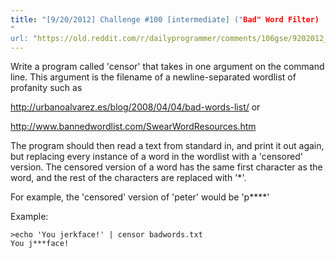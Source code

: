 ```yaml
---
title: "[9/20/2012] Challenge #100 [intermediate] ("Bad" Word Filter)
"
url: "https://old.reddit.com/r/dailyprogrammer/comments/106gse/9202012_challenge_100_intermediate_bad_word_filter/"
---
```


Write a program called 'censor' that takes in one argument on the command line.  This argument is the filename of a newline-separated wordlist of profanity such as

http://urbanoalvarez.es/blog/2008/04/04/bad-words-list/ or

http://www.bannedwordlist.com/SwearWordResources.htm

The program should then read a text from standard in, and print it out again, but replacing every instance of a word in the wordlist with a 'censored' version.
The censored version of a word has the same first character as the word, and the rest of the characters are replaced with '*'.  

For example, the 'censored' version of 'peter' would be 'p****'

Example: 

    >echo 'You jerkface!' | censor badwords.txt
    You j***face!
    
